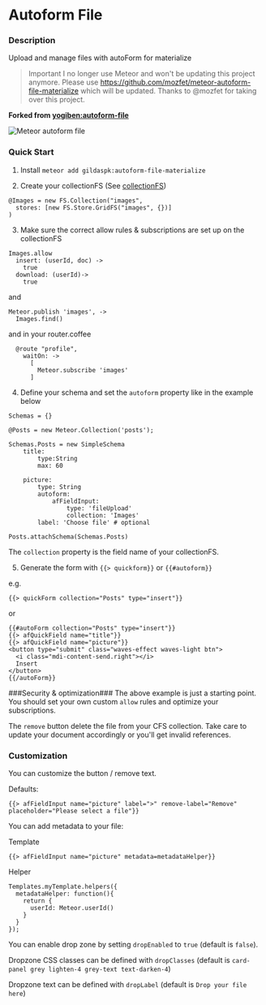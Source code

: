 Autoform File
=============

### Description ###
Upload and manage files with autoForm for materialize

> Important I no longer use Meteor and won't be updating this project anymore. Please use https://github.com/mozfet/meteor-autoform-file-materialize which will be updated. Thanks to @mozfet for taking over this project.

**Forked from [yogiben:autoform-file](https://github.com/yogiben/meteor-autoform-file)**

![Meteor autoform file](https://raw.githubusercontent.com/yogiben/meteor-autoform-file/master/readme/1.png)

### Quick Start ###
1) Install `meteor add gildaspk:autoform-file-materialize`

2) Create your collectionFS (See [collectionFS](https://github.com/CollectionFS/Meteor-CollectionFS))
```
@Images = new FS.Collection("images",
  stores: [new FS.Store.GridFS("images", {})]
)
```
3) Make sure the correct allow rules & subscriptions are set up on the collectionFS
```
Images.allow
  insert: (userId, doc) ->
    true
  download: (userId)->
    true
```
and
```
Meteor.publish 'images', ->
  Images.find()
```
and in your router.coffee
```
  @route "profile",
    waitOn: ->
      [
        Meteor.subscribe 'images'
      ]
```
4) Define your schema and set the `autoform` property like in the example below
```
Schemas = {}

@Posts = new Meteor.Collection('posts');

Schemas.Posts = new SimpleSchema
	title:
		type:String
		max: 60

	picture:
		type: String
		autoform:
			afFieldInput:
				type: 'fileUpload'
				collection: 'Images'
        label: 'Choose file' # optional

Posts.attachSchema(Schemas.Posts)
```

The `collection` property is the field name of your collectionFS.

5) Generate the form with `{{> quickform}}` or `{{#autoform}}`

e.g.
```
{{> quickForm collection="Posts" type="insert"}}
```

or

```
{{#autoForm collection="Posts" type="insert"}}
{{> afQuickField name="title"}}
{{> afQuickField name="picture"}}
<button type="submit" class="waves-effect waves-light btn">
  <i class="mdi-content-send.right"></i>
  Insert
</button>
{{/autoForm}}
```
###Security & optimization###
The above example is just a starting point. You should set your own custom `allow` rules and optimize your subscriptions.

The `remove` button delete the file from your CFS collection. Take care to update your document accordingly or you'll get invalid references.

### Customization ###
You can customize the button / remove text.

Defaults:
```
{{> afFieldInput name="picture" label=">" remove-label="Remove" placeholder="Please select a file"}}
```

You can add metadata to your file:

Template
```
{{> afFieldInput name="picture" metadata=metadataHelper}}
```

Helper
```
Templates.myTemplate.helpers({
  metadataHelper: function(){
    return {
      userId: Meteor.userId()
    }
  }
});
```

You can enable drop zone by setting `dropEnabled` to `true` (default is `false`).

Dropzone CSS classes can be defined with `dropClasses` (default is `card-panel grey lighten-4 grey-text text-darken-4`)

Dropzone text can be defined with `dropLabel` (default is `Drop your file here`)
